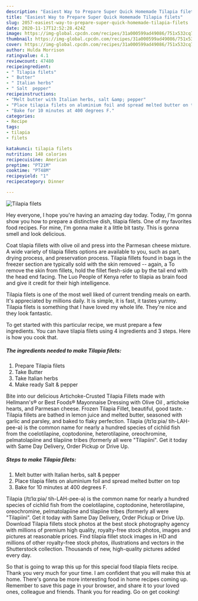 ```yaml
---
description: "Easiest Way to Prepare Super Quick Homemade Tilapia filets"
title: "Easiest Way to Prepare Super Quick Homemade Tilapia filets"
slug: 2057-easiest-way-to-prepare-super-quick-homemade-tilapia-filets
date: 2020-11-17T12:52:28.424Z
image: https://img-global.cpcdn.com/recipes/31a000599ad49086/751x532cq70/tilapia-filets-recipe-main-photo.jpg
thumbnail: https://img-global.cpcdn.com/recipes/31a000599ad49086/751x532cq70/tilapia-filets-recipe-main-photo.jpg
cover: https://img-global.cpcdn.com/recipes/31a000599ad49086/751x532cq70/tilapia-filets-recipe-main-photo.jpg
author: Hulda Morrison
ratingvalue: 4.1
reviewcount: 47480
recipeingredient:
- " Tilapia filets"
- " Butter"
- " Italian herbs"
- " Salt  pepper"
recipeinstructions:
- "Melt butter with Italian herbs, salt &amp; pepper"
- "Place tilapia filets on aluminium foil and spread melted butter on top"
- "Bake for 10 minutes at 400 degrees F."
categories:
- Recipe
tags:
- tilapia
- filets

katakunci: tilapia filets 
nutrition: 148 calories
recipecuisine: American
preptime: "PT21M"
cooktime: "PT48M"
recipeyield: "1"
recipecategory: Dinner

---
```



![Tilapia filets](https://img-global.cpcdn.com/recipes/31a000599ad49086/751x532cq70/tilapia-filets-recipe-main-photo.jpg)

Hey everyone, I hope you're having an amazing day today. Today, I'm gonna show you how to prepare a distinctive dish, tilapia filets. One of my favorites food recipes. For mine, I'm gonna make it a little bit tasty. This is gonna smell and look delicious.

Coat tilapia fillets with olive oil and press into the Parmesan cheese mixture. A wide variety of tilapia fillets options are available to you, such as part, drying process, and preservation process. Tilapia fillets found in bags in the freezer section are typically sold with the skin removed -- again, a To remove the skin from fillets, hold the fillet flesh-side up by the tail end with the head end facing. The Luo People of Kenya refer to tilapia as brain food and give it credit for their high intelligence.

Tilapia filets is one of the most well liked of current trending meals on earth. It's appreciated by millions daily. It is simple, it is fast, it tastes yummy. Tilapia filets is something that I have loved my whole life. They're nice and they look fantastic.


To get started with this particular recipe, we must prepare a few ingredients. You can have tilapia filets using 4 ingredients and 3 steps. Here is how you cook that.

<!--inarticleads1-->

##### The ingredients needed to make Tilapia filets:

1. Prepare  Tilapia filets
1. Take  Butter
1. Take  Italian herbs
1. Make ready  Salt &amp; pepper


Bite into our delicious Artichoke-Crusted Tilapia Fillets made with Hellmann&#39;s® or Best Foods® Mayonnaise Dressing with Olive Oil , artichoke hearts, and Parmesan cheese. Frozen Tilapia Fillet, beautiful, good taste. · Tilapia fillets are bathed in lemon juice and melted butter, seasoned with garlic and parsley, and baked to flaky perfection. Tilapia (/tɪˈlɑːpiə/ tih-LAH-pee-ə) is the common name for nearly a hundred species of cichlid fish from the coelotilapine, coptodonine, heterotilapine, oreochromine, pelmatolapiine and tilapiine tribes (formerly all were &#34;Tilapiini&#34;. Get it today with Same Day Delivery, Order Pickup or Drive Up. 

<!--inarticleads2-->

##### Steps to make Tilapia filets:

1. Melt butter with Italian herbs, salt &amp; pepper
1. Place tilapia filets on aluminium foil and spread melted butter on top
1. Bake for 10 minutes at 400 degrees F.


Tilapia (/tɪˈlɑːpiə/ tih-LAH-pee-ə) is the common name for nearly a hundred species of cichlid fish from the coelotilapine, coptodonine, heterotilapine, oreochromine, pelmatolapiine and tilapiine tribes (formerly all were &#34;Tilapiini&#34;. Get it today with Same Day Delivery, Order Pickup or Drive Up. Download Tilapia fillets stock photos at the best stock photography agency with millions of premium high quality, royalty-free stock photos, images and pictures at reasonable prices. Find tilapia fillet stock images in HD and millions of other royalty-free stock photos, illustrations and vectors in the Shutterstock collection. Thousands of new, high-quality pictures added every day. 

So that is going to wrap this up for this special food tilapia filets recipe. Thank you very much for your time. I am confident that you will make this at home. There's gonna be more interesting food in home recipes coming up. Remember to save this page in your browser, and share it to your loved ones, colleague and friends. Thank you for reading. Go on get cooking!
